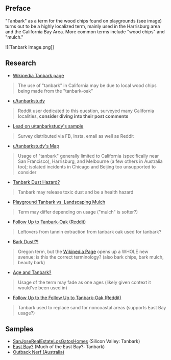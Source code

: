 ## Preface

"Tanbark" as a term for the wood chips found on playgrounds (see image) turns out to be a highly localized term, mainly used in the Harrisburg area and the California Bay Area. More common terms include "wood chips" and "mulch."

![[Tanbark Image.png]]

## Research

- [Wikipedia Tanbark page](https://en.wikipedia.org/wiki/Tanbark#:~:text=In%20some%20areas%20of%20the%20United%20States%2C%20such%20as%20northern%20California%5Bcitation%20needed%5D%2C%20%22mulch%22%20is%20often%20called%20tanbark)
> The use of "tanbark" in California may be due to local wood chips being made from the "tanbark-oak"
- [u/tanbarkstudy](https://www.reddit.com/user/tanbarkstudy/)
> Reddit user dedicated to this question, surveyed many California localities, **consider diving into their post comments**
- [Lead on u/tanbarkstudy's sample](https://www.reddit.com/r/SampleSize/comments/dxrmtn/comment/f7vvhok/?utm_source=share&utm_medium=web2x&context=3)
> Survey distributed via FB, Insta, email as well as Reddit
- [u/tanbarkstudy's Map](https://www.google.com/maps/d/u/0/viewer?ll=-3.81666561775622e-14%2C88.67995537446666&z=1&mid=1HQXCEPvY3OeCLVV8roEnWcuUtGWm4gCr)
> Usage of "tanbark" generally limited to California (specifically near San Francisco), Harrisburg, and Melbourne (a few others in Australia too); isolated incidents in Chicago and Beijing too unsupported to consider
- [Tanbark Dust Hazard?](https://www.reddit.com/r/AskAnAmerican/comments/sli3yt/comment/hvt83v3/?utm_source=share&utm_medium=web2x&context=3)
> Tanbark may release toxic dust and be a health hazard
- [Playground Tanbark vs. Landscaping Mulch](https://www.reddit.com/r/AskAnAmerican/comments/sli3yt/comment/hvt8e41/?utm_source=share&utm_medium=web2x&context=3)
> Term may differ depending on usage ("mulch" is softer?)
- [Follow Up to Tanbark-Oak (Reddit)](https://www.reddit.com/r/bayarea/comments/b34rbv/comment/eiz52qf/?utm_source=share&utm_medium=web2x&context=3)
> Leftovers from tannin extraction from tanbark oak used for tanbark?
- [Bark Dust!?!](https://www.reddit.com/r/bayarea/comments/b34rbv/comment/eixl3s3/?utm_source=share&utm_medium=web2x&context=3)
> Oregon term, but the [Wikipedia Page](https://en.wikipedia.org/wiki/Barkdust) opens up a WHOLE new avenue; is this the correct terminology? (also bark chips, bark mulch, beauty bark)
- [Age and Tanbark?](https://www.reddit.com/r/bayarea/comments/b34rbv/comment/ej1x1ip/?utm_source=share&utm_medium=web2x&context=3)
> Usage of the term may fade as one ages (likely given context it would've been used in)
- [Follow Up to the Follow Up to Tanbark-Oak (Reddit)](https://www.reddit.com/r/bayarea/comments/b34rbv/comment/ewekb7p/?utm_source=share&utm_medium=web2x&context=3)
> Tanbark used to replace sand for noncoastal areas (supports East Bay usage?)
## Samples
- [SanJoseRealEstateLosGatosHomes](https://sanjoserealestatelosgatoshomes.com/landscaping-with-tanbark-or-mulch-use-caution/) (Silicon Valley: Tanbark)
- [East Bay?](https://www.reddit.com/r/bayarea/comments/b34rbv/comment/eixvkzj/?utm_source=share&utm_medium=web2x&context=3) (Much of the East Bay?: Tanbark)
- [Outback Nerf (Australia)](http://cplnerf.blogspot.com/2018/01/game-report-mhvz-7118.html#:~:text=to%20leave%20the-,tanbark,-and%20stay%20towards)
<!--stackedit_data:
eyJoaXN0b3J5IjpbLTUzNTc5ODE0MywtNjU5ODYxNDc4XX0=
-->